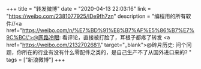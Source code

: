 +++
title = "转发微博"
date = "2020-04-13 22:03:16"
link = "https://weibo.com/2381077925/IDe9fh7zn"
description = "编程用的所有软件//<a href=\"https://weibo.com/n/%E7%BD%91%E8%B7%AF%E5%86%B7%E7%9C%BC\">@网路冷眼</a>: 看评论，直接被打脸了，耳根子都疼了转发 <a href=\"https://weibo.com/2132702681\" target=\"_blank\">@碎片历史</a>: 问个问题，你所在的行业有没有什么零配件之类的，是自己生产不了从国外进口来的? "
tags = ["新浪微博"]
+++
